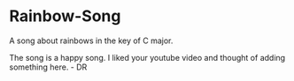 # Rainbow-Song

A song about rainbows in the key of C major.

The song is a happy song.
I liked your youtube video and thought of adding something here. - DR
